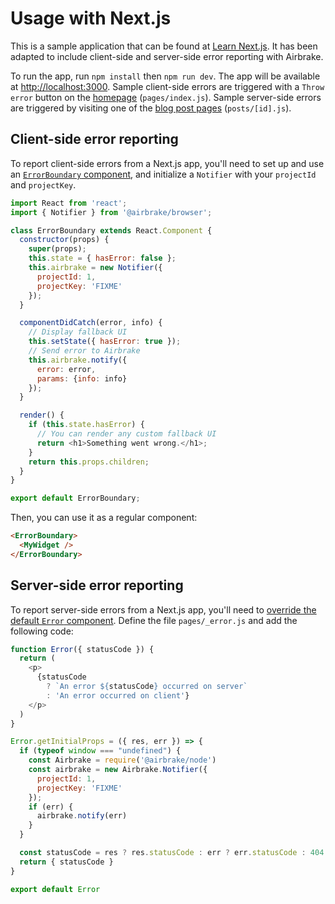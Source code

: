 # Usage with Next.js
This is a sample application that can be found at
[Learn Next.js](https://nextjs.org/learn). It has been adapted to include
client-side and server-side error reporting with Airbrake.

To run the app, run `npm install` then `npm run dev`. The app will be available
at [http://localhost:3000](http://localhost:3000). Sample client-side
errors are triggered with a `Throw error` button on the [homepage](http://localhost:3000)
(`pages/index.js`). Sample server-side errors are triggered by visiting one of
the [blog post pages](http://localhost:3000/posts/ssg-ssr) (`posts/[id].js`).

## Client-side error reporting
To report client-side errors from a Next.js app, you'll need to set up and use an
[`ErrorBoundary` component](https://reactjs.org/docs/error-boundaries.html),
and initialize a `Notifier` with your `projectId` and `projectKey`.

```js
import React from 'react';
import { Notifier } from '@airbrake/browser';

class ErrorBoundary extends React.Component {
  constructor(props) {
    super(props);
    this.state = { hasError: false };
    this.airbrake = new Notifier({
      projectId: 1,
      projectKey: 'FIXME'
    });
  }

  componentDidCatch(error, info) {
    // Display fallback UI
    this.setState({ hasError: true });
    // Send error to Airbrake
    this.airbrake.notify({
      error: error,
      params: {info: info}
    });
  }

  render() {
    if (this.state.hasError) {
      // You can render any custom fallback UI
      return <h1>Something went wrong.</h1>;
    }
    return this.props.children;
  }
}

export default ErrorBoundary;
```

Then, you can use it as a regular component:

```html
<ErrorBoundary>
  <MyWidget />
</ErrorBoundary>
```

## Server-side error reporting
To report server-side errors from a Next.js app, you'll need to [override the
default `Error` component](https://nextjs.org/docs/advanced-features/custom-error-page#more-advanced-error-page-customizing).
Define the file `pages/_error.js` and add the following code:

```js
function Error({ statusCode }) {
  return (
    <p>
      {statusCode
        ? `An error ${statusCode} occurred on server`
        : 'An error occurred on client'}
    </p>
  )
}

Error.getInitialProps = ({ res, err }) => {
  if (typeof window === "undefined") {
    const Airbrake = require('@airbrake/node')
    const airbrake = new Airbrake.Notifier({
      projectId: 1,
      projectKey: 'FIXME'
    });
    if (err) {
      airbrake.notify(err)
    }
  }

  const statusCode = res ? res.statusCode : err ? err.statusCode : 404
  return { statusCode }
}

export default Error
```
